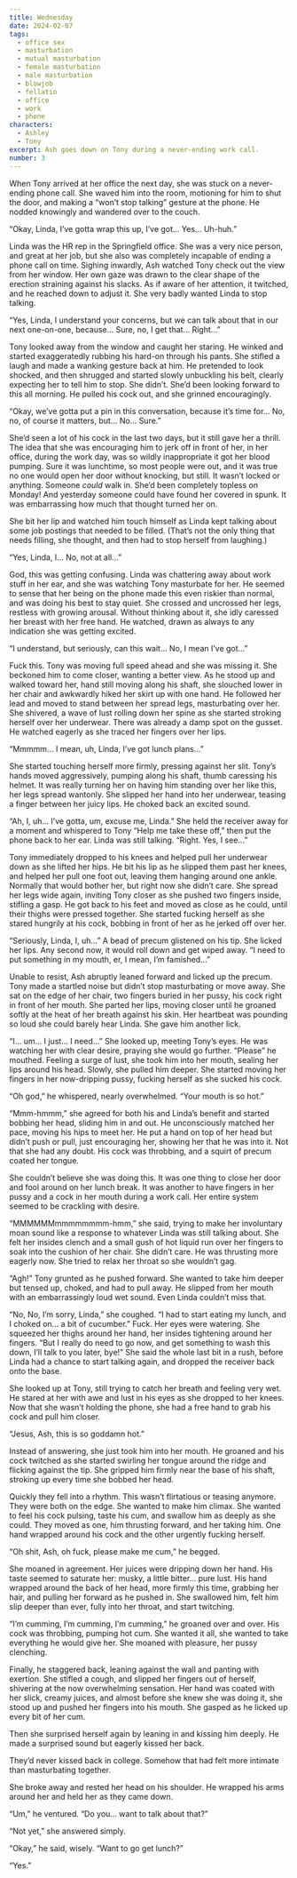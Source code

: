 ```yaml
---
title: Wednesday
date: 2024-02-07
tags:
  - office sex
  - masturbation
  - mutual masturbation
  - female masturbation
  - male masturbation
  - blowjob
  - fellatio
  - office
  - work
  - phone
characters:
  - Ashley
  - Tony
excerpt: Ash goes down on Tony during a never-ending work call.
number: 3
---
```


When Tony arrived at her office the next day, she was stuck on a never-ending phone call. She waved him into the room, motioning for him to shut the door, and making a “won’t stop talking” gesture at the phone. He nodded knowingly and wandered over to the couch.

“Okay, Linda, I’ve gotta wrap this up, I’ve got… Yes… Uh-huh.”

Linda was the HR rep in the Springfield office. She was a very nice person, and great at her job, but she also was completely incapable of ending a phone call on time. Sighing inwardly, Ash watched Tony check out the view from her window. Her own gaze was drawn to the clear shape of the erection straining against his slacks. As if aware of her attention, it twitched, and he reached down to adjust it. She very badly wanted Linda to stop talking.

“Yes, Linda, I understand your concerns, but we can talk about that in our next one-on-one, because… Sure, no, I get that… Right…”

Tony looked away from the window and caught her staring. He winked and started exaggeratedly rubbing his hard-on through his pants. She stifled a laugh and made a wanking gesture back at him. He pretended to look shocked, and then shrugged and started slowly unbuckling his belt, clearly expecting her to tell him to stop. She didn’t. She’d been looking forward to this all morning. He pulled his cock out, and she grinned encouragingly.

“Okay, we’ve gotta put a pin in this conversation, because it’s time for… No, no, of course it matters, but… No… Sure.”

She’d seen a lot of his cock in the last two days, but it still gave her a thrill. The idea that she was encouraging him to jerk off in front of her, in her office, during the work day, was so wildly inappropriate it got her blood pumping. Sure it was lunchtime, so most people were out, and it was true no one would open her door without knocking, but still. It wasn’t locked or anything. Someone _could_ walk in. She’d been completely topless on Monday! And yesterday someone could have found her covered in spunk. It was embarrassing how much that thought turned her on.

She bit her lip and watched him touch himself as Linda kept talking about some job postings that needed to be filled. (That’s not the only thing that needs filling, she thought, and then had to stop herself from laughing.)

“Yes, Linda, I… No, not at all…”

God, this was getting confusing. Linda was chattering away about work stuff in her ear, and she was watching Tony masturbate for her. He seemed to sense that her being on the phone made this even riskier than normal, and was doing his best to stay quiet. She crossed and uncrossed her legs, restless with growing arousal. Without thinking about it, she idly caressed her breast with her free hand. He watched, drawn as always to any indication she was getting excited.

“I understand, but seriously, can this wait… No, I mean I’ve got…”

Fuck this. Tony was moving full speed ahead and she was missing it. She beckoned him to come closer, wanting a better view. As he stood up and walked toward her, hand still moving along his shaft, she slouched lower in her chair and awkwardly hiked her skirt up with one hand. He followed her lead and moved to stand between her spread legs, masturbating over her. She shivered, a wave of lust rolling down her spine as she started stroking herself over her underwear. There was already a damp spot on the gusset. He watched eagerly as she traced her fingers over her lips.

“Mmmmm… I mean, uh, Linda, I’ve got lunch plans…”

She started touching herself more firmly, pressing against her slit. Tony’s hands moved aggressively, pumping along his shaft, thumb caressing his helmet. It was really turning her on having him standing over her like this, her legs spread wantonly. She slipped her hand into her underwear, teasing a finger between her juicy lips. He choked back an excited sound.

“Ah, I, uh… I’ve gotta, um, excuse me, Linda.” She held the receiver away for a moment and whispered to Tony “Help me take these off,” then put the phone back to her ear. Linda was still talking. “Right. Yes, I see…”

Tony immediately dropped to his knees and helped pull her underwear down as she lifted her hips. He bit his lip as he slipped them past her knees, and helped her pull one foot out, leaving them hanging around one ankle. Normally that would bother her, but right now she didn’t care. She spread her legs wide again, inviting Tony closer as she pushed two fingers inside, stifling a gasp. He got back to his feet and moved as close as he could, until their thighs were pressed together. She started fucking herself as she stared hungrily at his cock, bobbing in front of her as he jerked off over her.

“Seriously, Linda, I, uh…” A bead of precum glistened on his tip. She licked her lips. Any second now, it would roll down and get wiped away. “I need to put something in my mouth, er, I mean, I’m famished…”

Unable to resist, Ash abruptly leaned forward and licked up the precum. Tony made a startled noise but didn’t stop masturbating or move away. She sat on the edge of her chair, two fingers buried in her pussy, his cock right in front of her mouth. She parted her lips, moving closer until he groaned softly at the heat of her breath against his skin. Her heartbeat was pounding so loud she could barely hear Linda. She gave him another lick.

“I… um… I just… I need…” She looked up, meeting Tony’s eyes. He was watching her with clear desire, praying she would go further. “Please” he mouthed. Feeling a surge of lust, she took him into her mouth, sealing her lips around his head. Slowly, she pulled him deeper. She started moving her fingers in her now-dripping pussy, fucking herself as she sucked his cock.

“Oh god,” he whispered, nearly overwhelmed. “Your mouth is so hot.”

“Mmm-hmmm,” she agreed for both his and Linda’s benefit and started bobbing her head, sliding him in and out. He unconsciously matched her pace, moving his hips to meet her. He put a hand on top of her head but didn’t push or pull, just encouraging her, showing her that he was into it. Not that she had any doubt. His cock was throbbing, and a squirt of precum coated her tongue.

She couldn’t believe she was doing this. It was one thing to close her door and fool around on her lunch break. It was another to have fingers in her pussy and a cock in her mouth during a work call. Her entire system seemed to be crackling with desire.

“MMMMMMmmmmmmmm-hmm,” she said, trying to make her involuntary moan sound like a response to whatever Linda was still talking about. She felt her insides clench and a small gush of hot liquid run over her fingers to soak into the cushion of her chair. She didn’t care. He was thrusting more eagerly now. She tried to relax her throat so she wouldn’t gag.

“Agh!” Tony grunted as he pushed forward. She wanted to take him deeper but tensed up, choked, and had to pull away. He slipped from her mouth with an embarrassingly loud wet sound. Even Linda couldn’t miss that.

“No, No, I’m sorry, Linda,” she coughed. “I had to start eating my lunch, and I choked on… a bit of cucumber.” Fuck. Her eyes were watering. She squeezed her thighs around her hand, her insides tightening around her fingers. “But I really do need to go now, and get something to wash this down, I’ll talk to you later, bye!” She said the whole last bit in a rush, before Linda had a chance to start talking again, and dropped the receiver back onto the base.

She looked up at Tony, still trying to catch her breath and feeling very wet. He stared at her with awe and lust in his eyes as she dropped to her knees. Now that she wasn’t holding the phone, she had a free hand to grab his cock and pull him closer.

“Jesus, Ash, this is so goddamn hot.”

Instead of answering, she just took him into her mouth. He groaned and his cock twitched as she started swirling her tongue around the ridge and flicking against the tip. She gripped him firmly near the base of his shaft, stroking up every time she bobbed her head.

Quickly they fell into a rhythm. This wasn’t flirtatious or teasing anymore. They were both on the edge. She wanted to make him climax. She wanted to feel his cock pulsing, taste his cum, and swallow him as deeply as she could. They moved as one, him thrusting forward, and her taking him. One hand wrapped around his cock and the other urgently fucking herself.

“Oh shit, Ash, oh fuck, please make me cum,” he begged.

She moaned in agreement. Her juices were dripping down her hand. His taste seemed to saturate her: musky, a little bitter… pure lust. His hand wrapped around the back of her head, more firmly this time, grabbing her hair, and pulling her forward as he pushed in. She swallowed him, felt him slip deeper than ever, fully into her throat, and start twitching.

“I’m cumming, I’m cumming, I’m cumming,” he groaned over and over. His cock was throbbing, pumping hot cum. She wanted it all, she wanted to take everything he would give her. She moaned with pleasure, her pussy clenching.

Finally, he staggered back, leaning against the wall and panting with exertion. She stifled a cough, and slipped her fingers out of herself, shivering at the now overwhelming sensation. Her hand was coated with her slick, creamy juices, and almost before she knew she was doing it, she stood up and pushed her fingers into his mouth. She gasped as he licked up every bit of her cum.

Then she surprised herself again by leaning in and kissing him deeply. He made a surprised sound but eagerly kissed her back.

They’d never kissed back in college. Somehow that had felt more intimate than masturbating together.

She broke away and rested her head on his shoulder. He wrapped his arms around her and held her as they came down.

“Um,” he ventured. “Do you… want to talk about that?”

“Not yet,” she answered simply.

“Okay,” he said, wisely. “Want to go get lunch?”

“Yes.”
